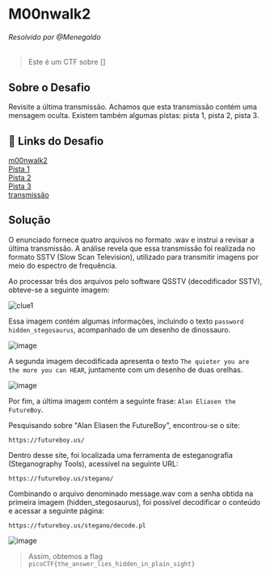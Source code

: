 # M00nwalk2
###### Resolvido por @Menegaldo
> Este é um CTF sobre []  

## Sobre o Desafio  
Revisite a última transmissão. Achamos que esta transmissão contém uma mensagem oculta.
Existem também algumas pistas: pista 1, pista 2, pista 3.

## 🔗 Links do Desafio

[m00nwalk2](https://play.picoctf.org/practice/challenge/28) <br>
[Pista 1](https://jupiter.challenges.picoctf.org/static/599404f0bf7426a5a5c2deb538860cda/clue1.wav)<br>
[Pista 2](https://jupiter.challenges.picoctf.org/static/599404f0bf7426a5a5c2deb538860cda/clue2.wav)<br>
[Pista 3](https://jupiter.challenges.picoctf.org/static/599404f0bf7426a5a5c2deb538860cda/clue3.wav)<br>
[transmissão](https://jupiter.challenges.picoctf.org/static/599404f0bf7426a5a5c2deb538860cda/message.wav)

## Solução

O enunciado fornece quatro arquivos no formato .wav e instrui a revisar a última transmissão. A análise revela que essa transmissão foi realizada no formato SSTV (Slow Scan Television), utilizado para transmitir imagens por meio do espectro de frequência.

Ao processar três dos arquivos pelo software QSSTV (decodificador SSTV), obteve-se a seguinte imagem:

![clue1](https://github.com/user-attachments/assets/7b25fd37-96b3-447c-a3a4-1294772ad48b)

Essa imagem contém algumas informações, incluindo o texto `password hidden_stegosaurus`, acompanhado de um desenho de dinossauro.

![image](https://github.com/user-attachments/assets/21ce3b6f-98b2-461c-b5d7-a5435664ff3b)

A segunda imagem decodificada apresenta o texto `The quieter you are the more you can HEAR`, juntamente com um desenho de duas orelhas.

![image](https://github.com/user-attachments/assets/d58e8413-9003-4ece-bf2c-3c6943b6fc2a)

Por fim, a última imagem contém a seguinte frase: `Alan Eliasen the FutureBoy`.

Pesquisando sobre "Alan Eliasen the FutureBoy", encontrou-se o site:

`https://futureboy.us/`

Dentro desse site, foi localizada uma ferramenta de esteganografia (Steganography Tools), acessível na seguinte URL:

`https://futureboy.us/stegano/`

Combinando o arquivo denominado message.wav com a senha obtida na primeira imagem (hidden_stegosaurus), foi possível decodificar o conteúdo e acessar a seguinte página:

`https://futureboy.us/stegano/decode.pl`

![image](https://github.com/user-attachments/assets/8e9dad87-a408-49cb-a3a9-a9781083f54d)

> Assim, obtemos a flag `picoCTF{the_answer_lies_hidden_in_plain_sight}`

